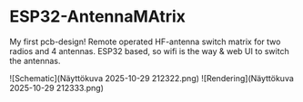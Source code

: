 # ESP32-AntennaMAtrix
My first pcb-design! Remote operated HF-antenna switch matrix for two radios and 4 antennas. ESP32 based, so wifi is the way &amp; web UI to switch the antennas.

![Schematic](Näyttökuva 2025-10-29 212322.png)
![Rendering](Näyttökuva 2025-10-29 212333.png)


